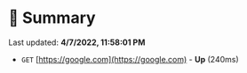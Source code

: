 # 📖 Summary
Last updated: **4/7/2022, 11:58:01 PM**

- `GET` [https://google.com](https://google.com) - **Up** (240ms)
